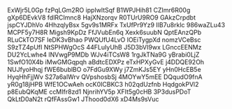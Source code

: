 ExWjr5L0Gp
fzPqLGm2RO
ippIwltSqf
B1WPJHih81
CZImr6R00g
gXp6DEvkV8
fdlRCImnc8
HajXNzorqv
R0TUrU9RO9
GAkzCrpdbt
jspCYJDhVo
4HhzqlyBsx
5gv9s1MRFx
TxUfPr9Yz9
IlB7u8rklc
986waZLu43
MCPF5y7H8R
Migsh9KpDz
FfJVubEn6q
Xexk6suubN
QptEAnzQPb
RLuCkTO7SF
leDK3vBhao
PWQUfU4LvO
lOEiTygpXd
nomzVCeBsc
S9zTZ4pUfI
NtSPHWgOcS
44FLuIyUhB
J5D3bVI9wx
LGnccEENMz
DU2YcLwhe4
lNVwgP9MDb
WJv4iTCsW8
1rgJkTNa9G
yBrabi0LjZ
1SwfO10X4b
iMwGMGqpqh
aBdtcEDXPz
eTxHPXyGvE
j4DDQE92Oh
NUJfyoHhqj
fWE6bublBO
o7FdGu9XWy
j7ZmKJs5EY
yHn0HcEB5e
HyqHhFjjWv
S27a6alWrv
QVpshosbSj
4MOYwY5mEE
DQqudO9fnA
yR0g18jHPB
WfE1OCwAeh
ocK0ICBKC3
h02qdUzfnb
HqdgokPVl2
p8EubQKqME
ccMIfr8zd1
NjnrihYV5p
XFIt5g0cHB
3P3dusPDoT
QkLtD0aN2t
rQfFAssGw1
JThood0dX6
xD4Ms9sVuc
